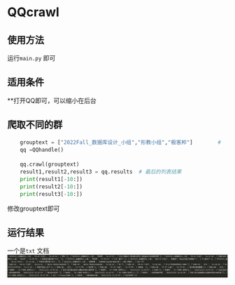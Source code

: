 # QQcrawl
## 使用方法
运行`main.py` 即可
## 适用条件
**打开QQ即可，可以缩小在后台
## 爬取不同的群
``` python
    grouptext = ["2022Fall_数据库设计_小组","形教小组","极客邦"]        #  需要爬取的群组 确保提前打开
    qq =QQhandle()

    qq.crawl(grouptext)
    result1,result2,result3 = qq.results  # 最后的列表结果
    print(result1[-10:])
    print(result2[-10:])
    print(result3[-10:])
```
修改grouptext即可
## 运行结果
一个是`txt` 文档  
![img.png](img.png)
